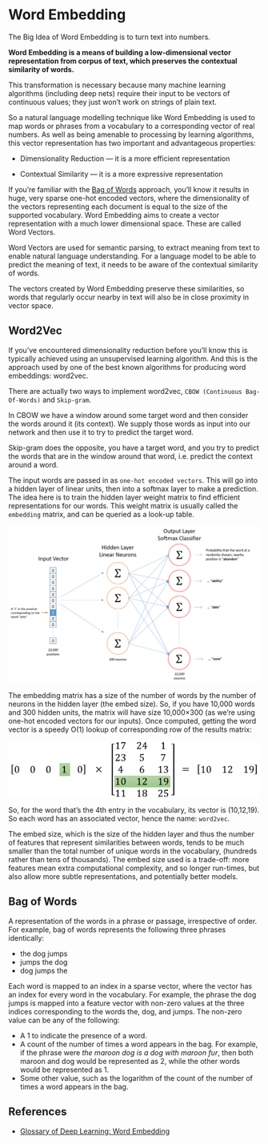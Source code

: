# Word Embedding

The Big Idea of Word Embedding is to turn text into numbers.

<b>Word Embedding is a means of building a low-dimensional vector representation from corpus of text, which preserves the contextual similarity of words.</b>

This transformation is necessary because many machine learning algorithms (including deep nets) require their input to be vectors of continuous values; they just won’t work on strings of plain text.

So a natural language modelling technique like Word Embedding is used to map words or phrases from a vocabulary to a corresponding vector of real numbers. As well as being amenable to processing by learning algorithms, this vector representation has two important and advantageous properties:

* Dimensionality Reduction — it is a more efficient representation

* Contextual Similarity — it is a more expressive representation

If you’re familiar with the [Bag of Words](#bag-of-words) approach, you’ll know it results in huge, very sparse one-hot encoded vectors, where the dimensionality of the vectors representing each document is equal to the size of the supported vocabulary. Word Embedding aims to create a vector representation with a much lower dimensional space. These are called Word Vectors.

Word Vectors are used for semantic parsing, to extract meaning from text to enable natural language understanding. For a language model to be able to predict the meaning of text, it needs to be aware of the contextual similarity of words. 

The vectors created by Word Embedding preserve these similarities, so words that regularly occur nearby in text will also be in close proximity in vector space. 

## Word2Vec

If you’ve encountered dimensionality reduction before you’ll know this is typically achieved using an unsupervised learning algorithm. And this is the approach used by one of the best known algorithms for producing word embeddings: word2vec.

There are actually two ways to implement word2vec, `CBOW (Continuous Bag-Of-Words)` and `Skip-gram`.

In CBOW we have a window around some target word and then consider the words around it (its context). We supply those words as input into our network and then use it to try to predict the target word.

Skip-gram does the opposite, you have a target word, and you try to predict the words that are in the window around that word, i.e. predict the context around a word.

The input words are passed in as `one-hot encoded vectors`. This will go into a hidden layer of linear units, then into a softmax layer to make a prediction. The idea here is to train the hidden layer weight matrix to find efficient representations for our words. This weight matrix is usually called the `embedding` matrix, and can be queried as a look-up table.

<img src="figs/0_kx5_UXWs7Q_c071d.png">

The embedding matrix has a size of the number of words by the number of neurons in the hidden layer (the embed size). So, if you have 10,000 words and 300 hidden units, the matrix will have size 10,000×300 (as we’re using one-hot encoded vectors for our inputs). Once computed, getting the word vector is a speedy O(1) lookup of corresponding row of the results matrix:

<img src="figs/0_IFv_QtwBNHfGy1Tm.png">

So, for the word that’s the 4th entry in the vocabulary, its vector is (10,12,19).
So each word has an associated vector, hence the name: `word2vec`.

The embed size, which is the size of the hidden layer and thus the number of features that represent similarities between words, tends to be much smaller than the total number of unique words in the vocabulary, (hundreds rather than tens of thousands). The embed size used is a trade-off: more features mean extra computational complexity, and so longer run-times, but also allow more subtle representations, and potentially better models.

## Bag of Words

A representation of the words in a phrase or passage, irrespective of order. For example, bag of words represents the following three phrases identically:

  * the dog jumps
  * jumps the dog
  * dog jumps the
  
Each word is mapped to an index in a sparse vector, where the vector has an index for every word in the vocabulary. For example, the phrase the dog jumps is mapped into a feature vector with non-zero values at the three indices corresponding to the words the, dog, and jumps. The non-zero value can be any of the following:

  * A 1 to indicate the presence of a word.
  * A count of the number of times a word appears in the bag. For example, if the phrase were <i>the maroon dog is a dog with maroon fur</i>, then both maroon and dog would be represented as 2, while the other words would be represented as 1.
  * Some other value, such as the logarithm of the count of the number of times a word appears in the bag. 
 
 ## References

 * [Glossary of Deep Learning: Word Embedding](https://medium.com/deeper-learning/glossary-of-deep-learning-word-embedding-f90c3cec34ca)
